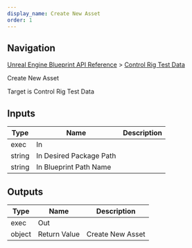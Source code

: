 ```yaml
---
display_name: Create New Asset
order: 1
---
```

## Navigation

[Unreal Engine Blueprint API Reference](https://dev.epicgames.com/documentation/en-us/unreal-engine/BlueprintAPI) > [Control Rig Test Data](https://dev.epicgames.com/documentation/en-us/unreal-engine/BlueprintAPI/ControlRigTestData)

Create New Asset

Target is Control Rig Test Data

## Inputs

| Type | Name | Description |
| --- | --- | --- |
| exec | In |  |
| string | In Desired Package Path |  |
| string | In Blueprint Path Name |  |

## Outputs

| Type | Name | Description |
| --- | --- | --- |
| exec | Out |  |
| object | Return Value | Create New Asset |
